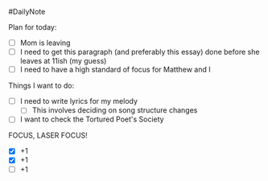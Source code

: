 #DailyNote 

Plan for today:
- [ ] Mom is leaving
- [ ] I need to get this paragraph (and preferably this essay) done before she leaves at 11ish (my guess)
- [ ] I need to have a high standard of focus for Matthew and I

Things I want to do:
- [ ] I need to write lyrics for my melody
	- [ ] This involves deciding on song structure changes
- [ ] I want to check the Tortured Poet's Society

FOCUS, LASER FOCUS!

- [x] +1
- [x] +1
- [ ] +1